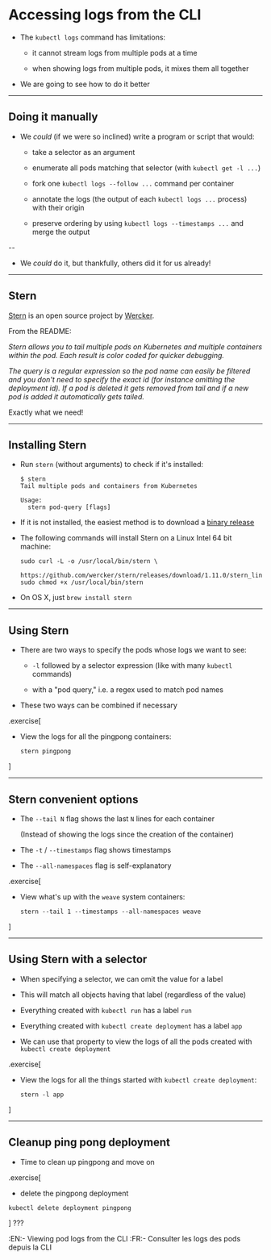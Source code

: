 # Accessing logs from the CLI

- The `kubectl logs` command has limitations:

  - it cannot stream logs from multiple pods at a time

  - when showing logs from multiple pods, it mixes them all together

- We are going to see how to do it better

---

## Doing it manually

- We *could* (if we were so inclined) write a program or script that would:

  - take a selector as an argument

  - enumerate all pods matching that selector (with `kubectl get -l ...`)

  - fork one `kubectl logs --follow ...` command per container

  - annotate the logs (the output of each `kubectl logs ...` process) with their origin

  - preserve ordering by using `kubectl logs --timestamps ...` and merge the output

--

- We *could* do it, but thankfully, others did it for us already!

---

## Stern

[Stern](https://github.com/wercker/stern) is an open source project
by [Wercker](http://www.wercker.com/).

From the README:

*Stern allows you to tail multiple pods on Kubernetes and multiple containers within the pod. Each result is color coded for quicker debugging.*

*The query is a regular expression so the pod name can easily be filtered and you don't need to specify the exact id (for instance omitting the deployment id). If a pod is deleted it gets removed from tail and if a new pod is added it automatically gets tailed.*

Exactly what we need!

---

## Installing Stern

- Run `stern` (without arguments) to check if it's installed:

  ```
  $ stern
  Tail multiple pods and containers from Kubernetes

  Usage:
    stern pod-query [flags]
  ```

- If it is not installed, the easiest method is to download a [binary release](https://github.com/wercker/stern/releases)

- The following commands will install Stern on a Linux Intel 64 bit machine:
  ```execute
  sudo curl -L -o /usr/local/bin/stern \
       https://github.com/wercker/stern/releases/download/1.11.0/stern_linux_amd64
  sudo chmod +x /usr/local/bin/stern
  ```

- On OS X, just `brew install stern`

<!-- ##VERSION## -->

---

## Using Stern

- There are two ways to specify the pods whose logs we want to see:

  - `-l` followed by a selector expression (like with many `kubectl` commands)

  - with a "pod query," i.e. a regex used to match pod names

- These two ways can be combined if necessary

.exercise[

- View the logs for all the pingpong containers:
  ```execute
  stern pingpong
  ```

<!--
```wait seq=```
```key ^C```
-->

]

---

## Stern convenient options

- The `--tail N` flag shows the last `N` lines for each container

  (Instead of showing the logs since the creation of the container)

- The `-t` / `--timestamps` flag shows timestamps

- The `--all-namespaces` flag is self-explanatory

.exercise[

- View what's up with the `weave` system containers:
  ```execute
  stern --tail 1 --timestamps --all-namespaces weave
  ```

<!--
```wait weave-npc```
```key ^C```
-->

]

---

## Using Stern with a selector

- When specifying a selector, we can omit the value for a label

- This will match all objects having that label (regardless of the value)

- Everything created with `kubectl run` has a label `run`

- Everything created with `kubectl create deployment` has a label `app`

- We can use that property to view the logs of all the pods created with `kubectl create deployment`

.exercise[

- View the logs for all the things started with `kubectl create deployment`:
  ```execute
  stern -l app
  ```

<!--
```wait seq=```
```key ^C```
-->

]

---

## Cleanup ping pong deployment

- Time to clean up pingpong and move on

.exercise[

  - delete the pingpong deployment
  ```execute
  kubectl delete deployment pingpong
  ```
]
???

:EN:- Viewing pod logs from the CLI
:FR:- Consulter les logs des pods depuis la CLI
